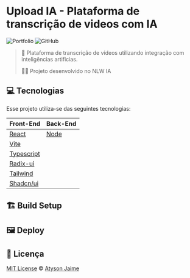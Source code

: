 # Upload IA - Plataforma de transcrição de videos com IA

![Portfolio](https://img.shields.io/badge/Atysonjaime-Upload_IA-%23EA580C)
![GitHub](https://img.shields.io/github/license/Atysonjaime/atysonjaime.github.io)

> 🧠 Plataforma de transcrição de vídeos utilizando integração com inteligências artificias.
>
> 👨‍💻 Projeto desenvolvido no NLW IA

## 💻 Tecnologias

Esse projeto utiliza-se das seguintes tecnologias:

Front-End | Back-End
--------- | --------
[React](https://react.dev) | [Node](https://nodejs.org/en)
[Vite](https://vitejs.dev) |
[Typescript](https://www.typescriptlang.org) |
[Radix-ui](https://www.radix-ui.com) |
[Tailwind](https://tailwindcss.com) |
[Shadcn/ui](https://ui.shadcn.com) |

## 🏗️ Build Setup

## 🖼️ Deploy

## 📝 Licença

[MIT License](https://github.com/AtysonJaime/nlw_ia/blob/main/LICENSE) © [Atyson Jaime](https://atysonjaime.github.io)
